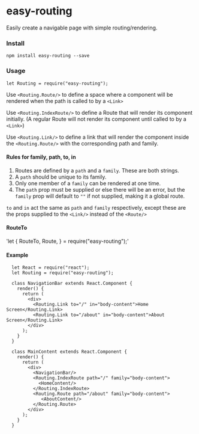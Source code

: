 # easy-routing
Easily create a navigable page with simple routing/rendering.

### Install
`npm install easy-routing --save`

### Usage

`let Routing = require("easy-routing");`

Use `<Routing.Route/>` to define a space where a component will be rendered when the path is called to by a `<Link>`

Use `<Routing.IndexRoute/>` to define a Route that will render its component initially. (A regular Route will not render its component until called to by a `<Link>`)

Use `<Routing.Link/>` to define a link that will render the component inside the `<Routing.Route/>` with the corresponding path and family.

#### Rules for family, path, to, in

1. Routes are defined by a `path` and a `family`. These are both strings.
2. A `path` should be unique to its family.
3. Only one member of a `family` can be rendered at one time. 
4. The `path` prop must be supplied or else there will be an error, but the `family` prop will default to `""` if not supplied, making it a global route.

`to` and `in` act the same as `path` and `family` respectively, except these are the props supplied to the `<Link/>` instead of the `<Route/>`

#### RouteTo
'let {
  RouteTo,
  Route,
} = require("easy-routing");'




#### Example
```
  let React = require("react");
  let Routing = require("easy-routing");
  
  class NavigationBar extends React.Component {
    render() {
      return (
        <div>
          <Routing.Link to="/" in="body-content">Home Screen</Routing.Link>
          <Routing.Link to="/about" in="body-content">About Screen</Routing.Link>
        </div>
      );
    }
  }
  
  class MainContent extends React.Component {
    render() {
      return (
        <div>
          <NavigationBar/>
          <Routing.IndexRoute path="/" family="body-content">
            <HomeContent/>
          </Routing.IndexRoute>
          <Routing.Route path="/about" family="body-content">
             <AboutContent/>
          </Routing.Route>
        </div>
      );
    }
  }
```
